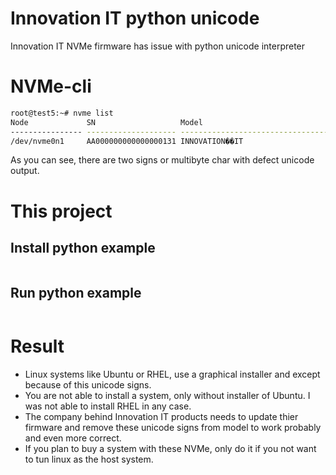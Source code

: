 # Innovation IT python unicode
Innovation IT NVMe firmware has issue with python unicode interpreter

# NVMe-cli
```bash
root@test5:~# nvme list
Node             SN                   Model                                    Namespace Usage                      Format           FW Rev  
---------------- -------------------- ---------------------------------------- --------- -------------------------- ---------------- --------
/dev/nvme0n1     AA000000000000000131 INNOVATION��IT                           1         512,11  GB / 512,11  GB    512   B +  0 B   S0614B0G
```
As you can see, there are two signs or multibyte char with defect unicode output.

# This project

## Install python example
```python
```

## Run python example
```bash
```

# Result
- Linux systems like Ubuntu or RHEL, use a graphical installer and except because of this unicode signs.
- You are not able to install a system, only without installer of Ubuntu. I was not able to install RHEL in any case.
- The company behind Innovation IT products needs to update thier firmware and remove these unicode signs from model to work probably and even more correct.
- If you plan to buy a system with these NVMe, only do it if you not want to tun linux as the host system.

